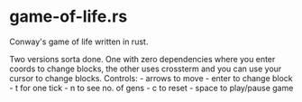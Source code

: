 # game-of-life.rs
Conway's game of life written in rust.

Two versions sorta done.
One with zero dependencies where you enter coords to change blocks,
    the other uses crossterm and you can use your cursor to change blocks.
    Controls:
    - arrows to move
    - enter to change block
    - t for one tick
    - n to see no. of gens
    - c to reset
    - space to play/pause game


